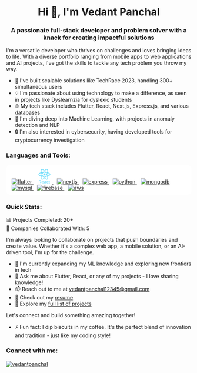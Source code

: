 <h1 align="center">Hi 👋, I'm Vedant Panchal</h1>
<h3 align="center">A passionate full-stack developer and problem solver with a knack for creating impactful solutions</h3>
 
I'm a versatile developer who thrives on challenges and loves bringing ideas to life. With a diverse portfolio ranging from mobile apps to web applications and AI projects, I've got the skills to tackle any tech problem you throw my way.

- 🚀 I've built scalable solutions like TechRace 2023, handling 300+ simultaneous users
- 💡 I'm passionate about using technology to make a difference, as seen in projects like Dyslearnzia for dyslexic students
- 🌐 My tech stack includes Flutter, React, Next.js, Express.js, and various databases
- 🤖 I'm diving deep into Machine Learning, with projects in anomaly detection and NLP
- 🔒 I'm also interested in cybersecurity, having developed tools for cryptocurrency investigation
<h3 align="left">Languages and Tools:</h3>
<p align="left" style="background-color: white; padding: 10px; border-radius: 10px;">
<a href="https://flutter.dev" target="_blank" rel="noreferrer" style="margin: 5px;"> <img src="https://dl3.pushbulletusercontent.com/dZxagChWcfghVfFFX3MhxIOIBxK0EQG4/image.png" alt="flutter" width="40" height="40"/> </a>
<a href="https://reactjs.org/" target="_blank" rel="noreferrer" style="margin: 5px;"> <img src="https://raw.githubusercontent.com/devicons/devicon/master/icons/react/react-original-wordmark.svg" alt="react" width="40" height="40"/> </a>
<a href="https://nextjs.org/" target="_blank" rel="noreferrer" style="margin: 5px;"> <img src="https://dl3.pushbulletusercontent.com/wq02UnTHIQGVJWTsaK3KlzrKVX9QLNxq/image.png" alt="nextjs" width="" height="40"/> </a>
<a href="https://expressjs.com" target="_blank" rel="noreferrer" style="margin: 5px;"> <img src="https://dl3.pushbulletusercontent.com/GBFyNmeid4mD7Z2IAeDc0npjNMtVwJ5c/image.png" alt="express" width="" height="40"/> </a>
<a href="https://www.python.org" target="_blank" rel="noreferrer" style="margin: 5px;"> <img src="https://dl3.pushbulletusercontent.com/jVcfF4mJbEYhJ4rOSK3LJ5wOqAVLdET7/image.png" alt="python" width="" height="40"/> </a>
<a href="https://www.mongodb.com/" target="_blank" rel="noreferrer" style="margin: 5px;"> <img src="https://dl3.pushbulletusercontent.com/3HAvLrEnSCk3aWY9hpS5yrTQ73crfyzO/image.png" alt="mongodb" width="" height="40"/> </a>
<a href="https://www.mysql.com/" target="_blank" rel="noreferrer" style="margin: 5px;"> <img src="https://dl3.pushbulletusercontent.com/vYG3wrQUovWo6RmNIHgIDmRihjQL7fm0/image.png" alt="mysql" width="" height="40"/> </a>
<a href="https://firebase.google.com/" target="_blank" rel="noreferrer" style="margin: 5px;"> <img src="https://dl3.pushbulletusercontent.com/UwExF84gweRoF9Yd2F8j2tQ8OzmcpJ0z/image.png" alt="firebase" width="" height="40"/> </a>
<a href="https://aws.amazon.com" target="_blank" rel="noreferrer" style="margin: 5px;"> <img src="https://dl3.pushbulletusercontent.com/293So6QRyzExzUXVlM3r2nkylzOoY8nT/image.png" alt="aws" width="" height="40"/> </a>

</p>

<h3 align="left">Quick Stats:</h3>
<p align="left">
📊 Projects Completed: 20+<br>
🏢 Companies Collaborated With: 5
</p>

I'm always looking to collaborate on projects that push boundaries and create value. Whether it's a complex web app, a mobile solution, or an AI-driven tool, I'm up for the challenge.

- 🌱 I'm currently expanding my ML knowledge and exploring new frontiers in tech
- 💬 Ask me about Flutter, React, or any of my projects - I love sharing knowledge!
- 📫 Reach out to me at vedantpanchal12345@gmail.com
- 📄 Check out my [resume](https://vedant-panchal-sde.tiiny.site/)
- 🔗 Explore my [full list of projects](https://developerdowny.github.io/)

Let's connect and build something amazing together!

- ⚡ Fun fact: I dip biscuits in my coffee. It's the perfect blend of innovation and tradition - just like my coding style!

<h3 align="left">Connect with me:</h3>
<p align="left">
 
<a href="https://linkedin.com/in/vedantpanchal" target="blank"><img align="center" src="https://raw.githubusercontent.com/rahuldkjain/github-profile-readme-generator/master/src/images/icons/Social/linked-in-alt.svg" alt="vedantpanchal" height="30" width="40" /></a>
 
</p>
